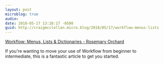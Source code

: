 ```yaml
---
layout: post
microblog: true
audio: 
date: 2018-05-17 13:28:17 -0500
guid: http://craigmcclellan.micro.blog/2018/05/17/workflow-menus-lists.html
---
```

[Workflow: Menus, Lists & Dictionaries - Rosemary Orchard](https://www.rosemaryorchard.com/blog/workflow-menus-lists-dictionaries)

If you're wanting to move your use of Workflow from beginner to intermediate, this is a fantastic article to get you started.
